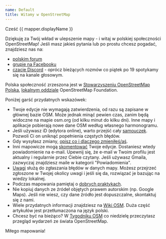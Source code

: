 ```yaml
---
name: Default
title: Witamy w OpenStreetMap
---
```


Cześć {{ mapper.displayName }}

Dziękuję za Twój wkład w ulepszenie mapy - i witaj w polskiej społeczności OpenStreetMap! Jeśli masz jakieś pytania lub po prostu chcesz pogadać, znajdziesz nas na:
    
* [polskim forum](https://forum.openstreetmap.org/viewforum.php?id=23)
* [grupie na Facebooku](https://www.facebook.com/groups/osmpolska)
* [czacie Discord](https://openstreetmap.org.pl/discord) - oprócz bieżących rozmów co piątek po 19 spotykamy się na kanale głosowym.

Polska społeczność zrzeszona jest w [Stowarzyszeniu OpenStreetMap Polska](https://openstreetmap.org.pl/), [lokalnym oddziale](https://wiki.osmfoundation.org/wiki/Local_Chapters) OpenStreetMap Foundation.

Poniżej garść przydatnych wskazówek:

* Twoje edycje nie wymagają zatwierdzenia, od razu są zapisane w głównej bazie OSM. Może jednak minąć pewien czas, zanim będą widoczne na mapie osm.org (od kilku minut do kilku dni). Inne mapy i aplikacje pobierają nowe dane OSM według własnego harmonogramu.
* Jeśli używasz iD (edytora online), warto przejść cały [samouczek](https://wiki.openstreetmap.org/wiki/ID_editor_walkthrough). Pozwoli Ci on uniknąć popełnienia częstych błędów.
* Gdy wysyłasz zmiany, [opisz co i dlaczego zmieniłeś/aś](https://wiki.openstreetmap.org/wiki/Pl:Good_changeset_comments).
* Inni mapowicze mogą [skomentować](https://wiki.openstreetmap.org/wiki/Pl:Zestaw_zmian#Dyskusja_w_zestawie_zmian) Twoje edycje. Dostaniesz wtedy powiadomienie na e-mail. Upewnij się, że e-mail w Twoim profilu jest aktualny i regularnie przez Ciebie czytany. Jeśli używasz Gmaila, zazwyczaj znajdziesz maile w kategorii "Powiadomienia".
* [Uwagi](https://wiki.openstreetmap.org/wiki/Pl:Uwagi) służą do zgłaszania błędów w danych mapy. Możesz przejrzeć zgłoszone w Twojej okolicy uwagi i jeśli się da, rozwiązać je bazując na wiedzy lokalnej.
* Podczas mapowania pamiętaj o [dobrych praktykach](https://wiki.openstreetmap.org/wiki/Pl:Dobre_praktyki).
* Nie kopiuj danych ze źródeł objętych prawem autorskim (np. Google Maps). Jeśli nie wiesz, czy dane źródło jest dopuszczalne, skontaktuj się z nami.
* Wiele przydatnych informacji znajdziesz na [Wiki OSM](https://wiki.openstreetmap.org/wiki/). Duża część artykułów jest przetłumaczona na język polski.
* Chcesz być na bieżąco? W [Tygodniku OSM](https://weeklyosm.eu/pl/) co niedzielę przeczytasz przegląd wydarzeń ze świata OpenStreetMap.

Miłego mapowania!
